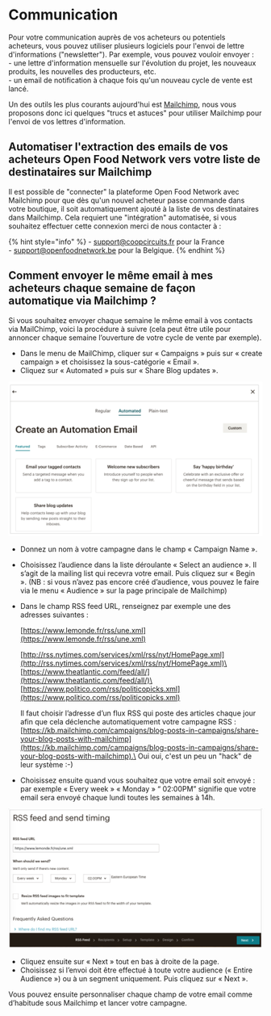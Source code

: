 # Communication

Pour votre communication auprès de vos acheteurs ou potentiels acheteurs, vous pouvez utiliser plusieurs logiciels pour l'envoi de lettre d'informations ("newsletter"). Par exemple, vous pouvez vouloir envoyer :\
\- une lettre d'information mensuelle sur l'évolution du projet, les nouveaux produits, les nouvelles des producteurs, etc.\
\- un email de notification à chaque fois qu'un nouveau cycle de vente est lancé.

Un des outils les plus courants aujourd'hui est [Mailchimp](https://mailchimp.com/fr/help/), nous vous proposons donc ici quelques "trucs et astuces" pour utiliser Mailchimp pour l'envoi de vos lettres d'information.

## Automatiser l'extraction des emails de vos acheteurs Open Food Network vers votre liste de destinataires sur Mailchimp

Il est possible de "connecter" la plateforme Open Food Network avec Mailchimp pour que dès qu'un nouvel acheteur passe commande dans votre boutique, il soit automatiquement ajouté à la liste de vos destinataires dans Mailchimp. Cela requiert une "intégration" automatisée, si vous souhaitez effectuer cette connexion merci de nous contacter à :

{% hint style="info" %}
\- support@coopcircuits.fr pour la France \
\- support@openfoodnetwork.be pour la Belgique.
{% endhint %}

## Comment envoyer le même email à mes acheteurs chaque semaine de façon automatique via Mailchimp ?

Si vous souhaitez envoyer chaque semaine le même email à vos contacts via MailChimp, voici la procédure à suivre (cela peut être utile pour annoncer chaque semaine l’ouverture de votre cycle de vente par exemple).

* Dans le menu de MailChimp, cliquer sur « Campaigns » puis sur « create campaign » et choisissez la sous-catégorie « Email ».
* Cliquez sur « Automated » puis sur « Share Blog updates ».

![](<../../.gitbook/assets/Capture du 2019-08-22 18-53-56.png>)

* Donnez un nom à votre campagne dans le champ « Campaign Name ».
* Choisissez l’audience dans la liste déroulante « Select an audience ». Il s’agit de la mailing list qui recevra votre email. Puis cliquez sur « Begin ». (NB : si vous n’avez pas encore créé d’audience, vous pouvez le faire via le menu « Audience » sur la page principale de Mailchimp)
*   Dans le champ RSS feed URL, renseignez par exemple une des adresses suivantes :

     [https://www.lemonde.fr/rss/une.xml](https://www.lemonde.fr/rss/une.xml) 

     [http://rss.nytimes.com/services/xml/rss/nyt/HomePage.xml](http://rss.nytimes.com/services/xml/rss/nyt/HomePage.xml)\
     [https://www.theatlantic.com/feed/all/](https://www.theatlantic.com/feed/all/)\
     [https://www.politico.com/rss/politicopicks.xml](https://www.politico.com/rss/politicopicks.xml)

     Il faut choisir l’adresse d’un flux RSS qui poste des articles chaque jour afin que cela déclenche automatiquement votre campagne RSS : [https://kb.mailchimp.com/campaigns/blog-posts-in-campaigns/share-your-blog-posts-with-mailchimp](https://kb.mailchimp.com/campaigns/blog-posts-in-campaigns/share-your-blog-posts-with-mailchimp).\
    Oui oui, c'est un peu un "hack" de leur système :-)
* Choisissez ensuite quand vous souhaitez que votre email soit envoyé : par exemple « Every week » « Monday » “ 02:00PM” signifie que votre email sera envoyé chaque lundi toutes les semaines à 14h. 

![](<../../.gitbook/assets/Capture du 2019-08-22 18-56-59.png>)

* Cliquez ensuite sur « Next » tout en bas à droite de la page.
* Choisissez si l’envoi doit être effectué à toute votre audience (« Entire Audience ») ou à un segment uniquement. Puis cliquez sur « Next ».

Vous pouvez ensuite personnaliser chaque champ de votre email comme d’habitude sous Mailchimp et lancer votre campagne. 
